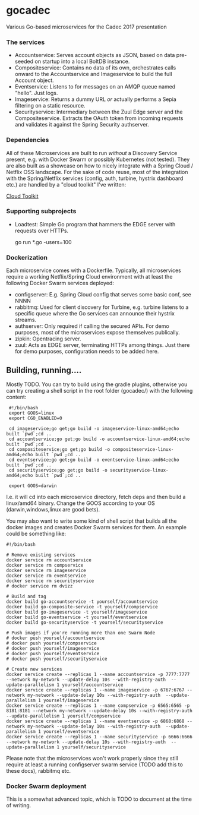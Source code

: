 # gocadec
Various Go-based microservices for the Cadec 2017 presentation

### The services

- Accountservice: Serves account objects as JSON, based on data pre-seeded on startup into a local BoltDB instance.
- Compositeservice: Contains no data of its own, orchestrates calls onward to the Accountservice and Imageservice to build the full Account object.
- Eventservice: Listens to for messages on an AMQP queue named "hello". Just logs.
- Imageservice: Returns a dummy URL _or_ actually performs a Sepia filtering on a static resource.
- Securityservice: Intermediary between the Zuul Edge server and the Compositeservice. Extracts the OAuth token from incoming requests and validates it against the Spring Security authserver.

### Dependencies
All of these Microservices are built to run _without_ a Discovery Service present, e.g. with Docker Swarm or possibly Kubernetes (not tested). They are also built as a showcase on how to nicely integrate with a Spring Cloud / Netflix OSS landscape.
For the sake of code reuse, most of the integration with the Spring/Netflix services (config, auth, turbine, hystrix dashboard etc.) are handled by a "cloud toolkit" I've written:

[Cloud Toolkit](https://github.com/eriklupander/cloudtoolkit)

### Supporting subprojects

- Loadtest: Simple Go program that hammers the EDGE server with requests over HTTPs.

     go run *.go -users=100
     

### Dockerization

Each microservice comes with a Dockerfile. Typically, all microservices require a working Netflix/Spring Cloud environment with at least the following Docker Swarm services deployed:

- configserver: E.g. Spring Cloud config that serves some basic conf, see NNNN
- rabbitmq: Used for client discovery for Turbine, e.g. turbine listens to a specific queue where the Go services can announce their hystrix streams.
- authserver: Only required if calling the secured APIs. For demo purposes, most of the microservices expose themselves publically.
- zipkin: Opentracing server.
- zuul: Acts as EDGE server, terminating HTTPs among things. Just there for demo purposes, configuration needs to be added here.

## Building, running....
Mostly TODO. You can try to build using the gradle plugins, otherwise you can try creating a shell script in the root folder (gocadec/) with the following content:
 
     #!/bin/bash
     export GOOS=linux
     export CGO_ENABLED=0
     
     cd imageservice;go get;go build -o imageservice-linux-amd64;echo built `pwd`;cd ..
     cd accountservice;go get;go build -o accountservice-linux-amd64;echo built `pwd`;cd ..
     cd compositeservice;go get;go build -o compositeservice-linux-amd64;echo built `pwd`;cd ..
     cd eventservice;go get;go build -o eventservice-linux-amd64;echo built `pwd`;cd ..
     cd securityservice;go get;go build -o securityservice-linux-amd64;echo built `pwd`;cd ..
     
     export GOOS=darwin

I.e. it will cd into each microservice directory, fetch deps and then build a linux/amd64 binary. Change the GOOS according to your OS (darwin,windows,linux are good bets).

You may also want to write some kind of shell script that builds all the docker images and creates Docker Swarm services for them. An example could be something like:

    #!/bin/bash
    
    # Remove existing services
    docker service rm accountservice
    docker service rm compservice
    docker service rm imageservice
    docker service rm eventservice
    docker service rm securityservice
    # docker service rm dvizz
    
    # Build and tag
    docker build go-accountservice -t yourself/accountservice
    docker build go-composite-service -t yourself/compservice
    docker build go-imageservice -t yourself/imageservice
    docker build go-eventservice -t yourself/eventservice
    docker build go-securityservice -t yourself/securityservice
    
    # Push images if you're running more than one Swarm Node
    # docker push yourself/accountservice
    # docker push yourself/compservice
    # docker push yourself/imageservice
    # docker push yourself/eventservice
    # docker push yourself/securityservice
     
    # Create new services
    docker service create --replicas 1 --name accountservice -p 7777:7777 --network my-network --update-delay 10s --with-registry-auth  --update-parallelism 1 yourself/accountservice
    docker service create --replicas 1 --name imageservice -p 6767:6767 --network my-network --update-delay 10s --with-registry-auth  --update-parallelism 1 yourself/imageservice
    docker service create --replicas 1 --name compservice -p 6565:6565 -p 8181:8181 --network my-network --update-delay 10s --with-registry-auth  --update-parallelism 1 yourself/compservice
    docker service create --replicas 1 --name eventservice -p 6868:6868 --network my-network --update-delay 10s --with-registry-auth  --update-parallelism 1 yourself/eventservice
    docker service create --replicas 1 --name securityservice -p 6666:6666 --network my-network --update-delay 10s --with-registry-auth  --update-parallelism 1 yourself/securityservice

Please note that the microservices won't work properly since they still require at least a running configserver swarm service (TODO add this to these docs), rabbitmq etc.

### Docker Swarm deployment

This is a somewhat advanced topic, which is TODO to document at the time of writing.

### 